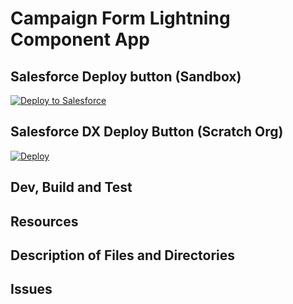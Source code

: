 # Campaign Form Lightning Component App

## Salesforce Deploy button (Sandbox)
<a href="https://githubsfdeploy.herokuapp.com?owner=financialforcedev&repo=apex-mdapi">
  <img alt="Deploy to Salesforce"
       src="https://raw.githubusercontent.com/afawcett/githubsfdeploy/master/src/main/webapp/resources/img/deploy.png">
</a>


## Salesforce DX Deploy Button (Scratch Org)
[![Deploy](https://deploy-to-sfdx.com/dist/assets/images/DeployToSFDX.svg)](https://deploy-to-sfdx.com/)

## Dev, Build and Test


## Resources


## Description of Files and Directories


## Issues


